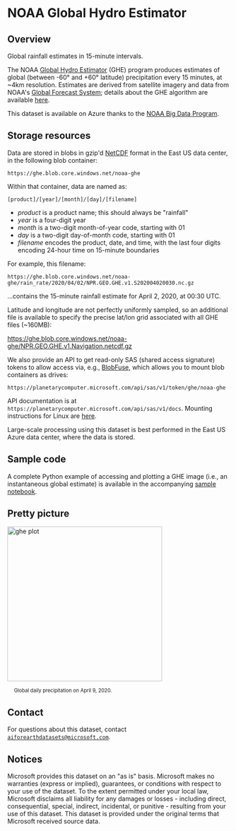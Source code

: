 # NOAA Global Hydro Estimator

## Overview

Global rainfall estimates in 15-minute intervals.

The NOAA [Global Hydro Estimator](https://www.ospo.noaa.gov/Products/atmosphere/ghe/index.html) (GHE) program produces estimates of global (between -60° and +60° latitude) precipitation every 15 minutes, at ~4km resolution.  Estimates are derived from satellite imagery and data from NOAA's [Global Forecast System](https://www.ncdc.noaa.gov/data-access/model-data/model-datasets/global-forcast-system-gfs); details about the GHE algorithm are available [here](https://www.ospo.noaa.gov/Products/atmosphere/ghe/algo.html).

This dataset is available on Azure thanks to the [NOAA Big Data Program](https://www.noaa.gov/organization/information-technology/big-data-program).


## Storage resources

Data are stored in blobs in gzip'd [NetCDF](https://www.unidata.ucar.edu/software/netcdf/) format in the East US data center, in the following blob container:

`https://ghe.blob.core.windows.net/noaa-ghe`

Within that container, data are named as:

`[product]/[year]/[month]/[day]/[filename]`

* <i>product</i> is a product name; this should always be "rainfall"
* <i>year</i> is a four-digit year
* <i>month</i> is a two-digit month-of-year code, starting with 01
* <i>day</i> is a two-digit day-of-month code, starting with 01
* <i>filename</i> encodes the product, date, and time, with the last four digits encoding 24-hour time on 15-minute boundaries

For example, this filename:

`https://ghe.blob.core.windows.net/noaa-ghe/rain_rate/2020/04/02/NPR.GEO.GHE.v1.S202004020030.nc.gz`

...contains the 15-minute rainfall estimate for April 2, 2020, at 00:30 UTC.

Latitude and longitude are not perfectly uniformly sampled, so an additional file is available to specify the precise lat/lon grid associated with all GHE files (~160MB):

<https://ghe.blob.core.windows.net/noaa-ghe/NPR.GEO.GHE.v1.Navigation.netcdf.gz>

We also provide an API to get read-only SAS (shared access signature) tokens to allow access via, e.g., [BlobFuse](https://github.com/Azure/azure-storage-fuse), which allows you to mount blob containers as drives:

`https://planetarycomputer.microsoft.com/api/sas/v1/token/ghe/noaa-ghe`

API documentation is at `https://planetarycomputer.microsoft.com/api/sas/v1/docs`.
Mounting instructions for Linux are [here](https://docs.microsoft.com/en-us/azure/storage/blobs/storage-how-to-mount-container-linux).

Large-scale processing using this dataset is best performed in the East US Azure data center, where the data is stored.


## Sample code

A complete Python example of accessing and plotting a GHE image (i.e., an instantaneous global estimate) is available in the accompanying [sample notebook](https://nbviewer.jupyter.org/github/microsoft/AIforEarthDataSets/blob/main/data/ghe.ipynb).


## Pretty picture

<img alt="ghe plot" src="https://ai4edatasetspublicassets.blob.core.windows.net/assets/aod_images/ghe.png" style="width:350px;"><br/>

<p style="font-size:80%;margin-left:15px;">Global daily precipitation on April 9, 2020.</p>


## Contact

For questions about this dataset, contact [`aiforearthdatasets@microsoft.com`](mailto:aiforearthdatasets@microsoft.com?subject=ghe%20question).


## Notices

Microsoft provides this dataset on an "as is" basis.  Microsoft makes no warranties (express or implied), guarantees, or conditions with respect to your use of the dataset.  To the extent permitted under your local law, Microsoft disclaims all liability for any damages or losses - including direct, consequential, special, indirect, incidental, or punitive - resulting from your use of this dataset.  This dataset is provided under the original terms that Microsoft received source data.
